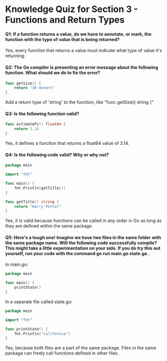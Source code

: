 # Knowledge Quiz for Section 3 - Functions and Return Types

#### Q1: If a function returns a value, do we have to annotate, or mark, the function with the type of value that is being returned?
Yes, every function that returns a value must indicate what type of value it's returning.

#### Q2: The Go compiler is presenting an error message about the following function.  What should we do to fix the error?
```go
func getSize() {
    return "30 meters"
}
```
Add a return type of 'string' to the function, like "func getSize() string {"

#### Q3: Is the following function valid?
```go
func estimatePi() float64 {
    return 3.14
}
```
Yes, it defines a function that returns a float64 value of 3.14. 

#### Q4: Is the following code valid?  Why or why not?
```go 
package main

import "fmt"

func main() {
	fmt.Println(getTitle())
}

func getTitle() string {
	return "Harry Potter"
}
```
Yes, it is valid because functions can be called in any order in Go as long as they are defined within the same package.

#### Q5: Here's a tough one!  Imagine we have two files in the same folder with the same package name.  Will the following code successfully compile?  This might take a little experimentation on your side.  If you do try this out yourself, run your code with the command go run main.go state.go .
In main.go:
```go
package main

func main() {
	printState()
}
```

In a separate file called state.go:
```go
package main

import "fmt"

func printState() {
	fmt.Println("California")
}
```
Yes, because both files are a part of the same package. Files in the same package can freely call functions defined in other files.
